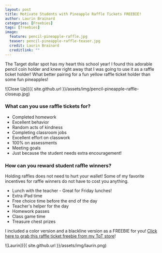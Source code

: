 ```yaml
---
layout: post
title: Motivate Students with Pineapple Raffle Tickets FREEBIE!
author: Laurin Brainard
categories: [Freebies]
tags: [freebies]
image:
  feature: pencil-pineapple-raffle.jpg
  teaser: pencil-pineapple-raffle-teaser.jpg
  credit: Laurin Brainard
  creditlink: ""
--- 
```

The Target dollar spot has my heart this school year! I found this adorable pencil coin holder and knew right away that I was going to use it as a raffle ticket holder! What better pairing for a fun yellow raffle ticket holder than some fun pineapples!

![Close Up]({{ site.github.url }}/assets/img/pencil-pineapple-raffle-closeup.jpg)

### What can you use raffle tickets for?
- Completed homework
- Excellent behavior
- Random acts of kindness
- Completing classroom jobs 
- Excellent effort on classwork
- 100% on assessments
- Meeting goals
- Just because the student needs extra encouragement! 

### How can you reward student raffle winners?
Holding raffles does not need to hurt your wallet! Some of my favorite incentives for raffle winners do not have to cost you anything. 
- Lunch with the teacher - Great for Friday lunches!
- Extra iPad time
- Free choice time before the end of the day
- Teacher's helper for the day
- Homework passes
- Class game time
- Treasure chest prizes

I included a color version and a blackline version as a FREEBIE for you! [Click here to grab this raffle ticket freebie from my TpT store](http://bit.ly/2zMQsn4)!

![Laurin]({{ site.github.url }}/assets/img/laurin.png)